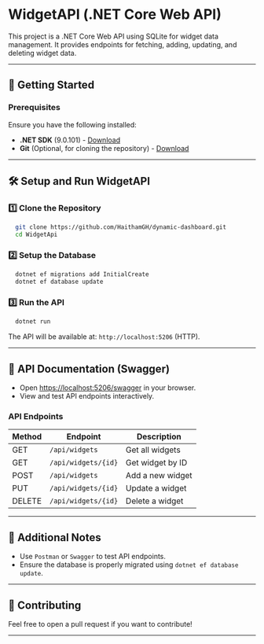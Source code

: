 # WidgetAPI (.NET Core Web API)

This project is a .NET Core Web API using SQLite for widget data management. It provides endpoints for fetching, adding, updating, and deleting widget data.

---

## 🚀 Getting Started

### Prerequisites
Ensure you have the following installed:
- **.NET SDK** (9.0.101) - [Download](https://dotnet.microsoft.com/en-us/download/dotnet)
- **Git** (Optional, for cloning the repository) - [Download](https://git-scm.com/)

---

## 🛠️ Setup and Run WidgetAPI

### 1️⃣ Clone the Repository
```sh
  git clone https://github.com/HaithamGH/dynamic-dashboard.git
  cd WidgetApi
```

### 2️⃣ Setup the Database
```sh
  dotnet ef migrations add InitialCreate
  dotnet ef database update
```

### 3️⃣ Run the API
```sh
  dotnet run
```
The API will be available at: `http://localhost:5206` (HTTP).

---

## 📖 API Documentation (Swagger)
- Open [https://localhost:5206/swagger](https://localhost:5206/swagger) in your browser.
- View and test API endpoints interactively.

### API Endpoints
| Method  | Endpoint               | Description           |
|---------|------------------------|-----------------------|
| GET     | `/api/widgets`         | Get all widgets      |
| GET     | `/api/widgets/{id}`    | Get widget by ID     |
| POST    | `/api/widgets`         | Add a new widget     |
| PUT     | `/api/widgets/{id}`    | Update a widget      |
| DELETE  | `/api/widgets/{id}`    | Delete a widget      |

---

## 📌 Additional Notes
- Use `Postman` or `Swagger` to test API endpoints.
- Ensure the database is properly migrated using `dotnet ef database update`.

---

## 🤝 Contributing
Feel free to open a pull request if you want to contribute!

---
